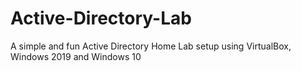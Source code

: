 # Active-Directory-Lab
A simple and fun Active Directory Home Lab setup using VirtualBox, Windows 2019 and Windows 10

